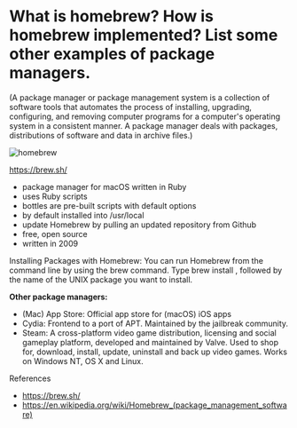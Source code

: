 # What is homebrew? How is homebrew implemented? List some other examples of package managers.

(A package manager or package management system is a collection of software tools that automates the process of installing, upgrading, configuring, and removing computer programs for a computer's operating system in a consistent manner. A package manager deals with packages, distributions of software and data in archive files.)

![homebrew](https://upload.wikimedia.org/wikipedia/en/3/34/Homebrew_logo.png)

https://brew.sh/

- package manager for macOS written in Ruby
- uses Ruby scripts
 - bottles are pre-built scripts with default options
- by default installed into /usr/local 
- update Homebrew by pulling an updated repository from Github
- free, open source
- written in 2009


Installing Packages with Homebrew:
You can run Homebrew from the command line by using the brew command.
Type brew install , followed by the name of the UNIX package you want to install.


**Other package managers:**
- (Mac) App Store: Official app store for (macOS) iOS apps
- Cydia: Frontend to a port of APT. Maintained by the jailbreak community.
- Steam: A cross-platform video game distribution, licensing and social gameplay platform, developed and maintained by Valve. Used to shop for, download, install, update, uninstall and back up video games. Works on Windows NT, OS X and Linux.



References
- https://brew.sh/
- https://en.wikipedia.org/wiki/Homebrew_(package_management_software)
